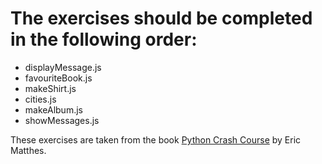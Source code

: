 # The exercises should be completed in the following order:

* displayMessage.js
* favouriteBook.js
* makeShirt.js
* cities.js
* makeAlbum.js
* showMessages.js

These exercises are taken from the book [Python Crash Course](https://nostarch.com/python-crash-course-3rd-edition) by Eric Matthes.
